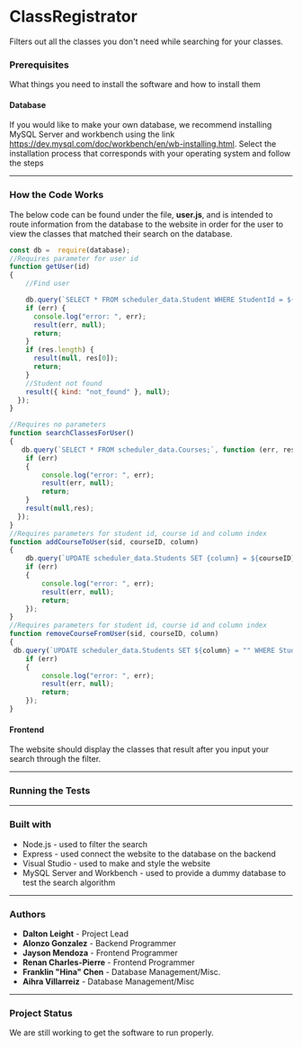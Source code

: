 # ClassRegistrator
Filters out all the classes you don't need while searching for your classes.


### Prerequisites
   What things you need to install the software and how to install them
   
#### Database 
  If you would like to make your own database, we recommend installing MySQL Server and workbench using the link   <https://dev.mysql.com/doc/workbench/en/wb-installing.html>.
  Select the installation process that corresponds with your operating system and follow the steps
	  
---
	
### How the Code Works
The below code can be found under the file, __user.js__, and is intended to route information from the database to the website in order for the user to view the classes that matched their search on the database. 

```javascript
const db =  require(database);
//Requires parameter for user id
function getUser(id)
{
    //Find user

    db.query(`SELECT * FROM scheduler_data.Student WHERE StudentId = ${id}`, (err, res) => {
    if (err) {
      console.log("error: ", err);
      result(err, null);
      return;
    }
    if (res.length) {
      result(null, res[0]);
      return;
    }
    //Student not found
    result({ kind: "not_found" }, null);
  });
}

//Requires no parameters
function searchClassesForUser()
{
   db.query(`SELECT * FROM scheduler_data.Courses;`, function (err, res) {
    if (err)
    {        
        console.log("error: ", err);
        result(err, null);
        return;
    }
    result(null,res);
  });
}
//Requires parameters for student id, course id and column index
function addCourseToUser(sid, courseID, column)
{
    db.query(`UPDATE scheduler_data.Students SET {column} = ${courseID} WHERE StudentID = ${sid}`,function (err, res) {
    if (err)
    {        
        console.log("error: ", err);
        result(err, null);
        return;
    });
}
//Requires parameters for student id, course id and column index
function removeCourseFromUser(sid, courseID, column)
{
 db.query(`UPDATE scheduler_data.Students SET ${column} = "" WHERE StudentID = ${sid}`,function (err, res) {
    if (err)
    {        
        console.log("error: ", err);
        result(err, null);
        return;
    });   
}
```

#### Frontend
   The website should display the classes that result after you input your search through the filter.
     
---	
	
### Running the Tests

---

### Built with 
- Node.js - used to filter the search 
- Express - used connect the website to the database on the backend
- Visual Studio - used to make and style the website
- MySQL Server and Workbench - used to provide a dummy database to test the search algorithm

---

### Authors

- __Dalton Leight__ - Project Lead
- __Alonzo Gonzalez__ - Backend Programmer
- __Jayson Mendoza__ - Frontend Programmer
- __Renan Charles-Pierre__ - Frontend Programmer
- __Franklin "Hina" Chen__ - Database Management/Misc.
- __Aihra Villarreiz__ - Database Management/Misc

---

### Project Status
   We are still working to get the software to run properly.
	


